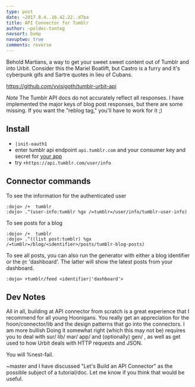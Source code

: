```yaml
---
type: post
date: ~2017.8.4..16.42.22..d7ba
title: API Connector for Tumblr
author: ~poldec-tonteg
navsort: bump
navuptwo: true
comments: reverse
---
```


Behold Martians, a way to get your sweet sweet content out of Tumblr and into Urbit. Consider this the Mariel Boatlift, but Castro is a furry and it's cyberpunk gifs and Sartre quotes in lieu of Cubans. 

https://github.com/vvisigoth/tumblr-urbit-api

*Note* The Tumblr API docs do not accurately reflect all responses. I have implemented the major keys of blog post responses, but there are some missing. If you want the "reblog tag," you'll have to work for it ;)

## Install

- `|init-oauth1`
- enter tumblr api endpoint `api.tumblr.com` and your consumer key and secret for [your app](https://www.tumblr.com/oauth/apps)
- try `+https://api.tumblr.com/user/info`

## Connector commands

To see the information for the authenticated user

```
:dojo> /+  tumblr
:dojo> .^(user-info:tumblr %gx /=tumblr=/user/info/tumblr-user-info)
```

To see posts for a blog

```
:dojo> /+  tumblr
:dojo> .^((list post:tumblr) %gx /=tumblr=/blog/<identifier>/posts/tumblr-blog-posts)
```

To see all posts, you can also run the generator with either a blog identifier
or the `@t` 'dashboard'. The latter will show the latest posts from your dashboard.

```
:dojo> +tumblr/feed <identifier|'dashboard'>
```

## Dev Notes

All in all, building at API connector from scratch is a great experience that I recommend for all young Hoonigans. You really get an appreciation for the hoon/connector/lib and the design patterns that go into the connectors. I am more bullish Doing it somewhat right (which this may not be) requires you to deal with sur/ lib/ mar/ app/ and (optionally) gen/ , as well as get used to how Urbit deals with HTTP requests and JSON. 

You will %nest-fail. 

~master and I have discussed "Let's Build an API Connector" as the possible subject of a tutorial/doc. Let me know if you think that would be useful.


